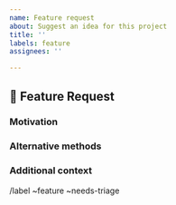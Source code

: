 ```yaml
---
name: Feature request
about: Suggest an idea for this project
title: ''
labels: feature
assignees: ''

---
```


## 🚀 Feature Request

<!-- A clear and concise description of the feature proposal -->

### Motivation

<!-- Please outline the motivation for the proposal. Is your feature request related to a problem? e.g., I'm always frustrated when [...]. If this is related to another GitHub issue, please link here too -->

### Alternative methods

<!-- What are some other ways to build this -->

### Additional context

<!-- Add any other context or screenshots about the feature request here. -->

/label ~feature ~needs-triage
